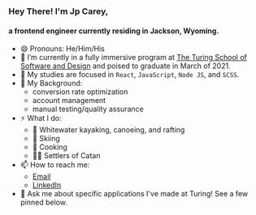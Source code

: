 ### Hey There! I'm Jp Carey, 
#### a frontend engineer currently residing in Jackson, Wyoming.

- 😄 Pronouns: He/Him/His
- 🔭 I’m currently in a fully immersive program at [The Turing School of Software and Design](https://frontend.turing.io/) and poised to graduate in March of 2021.
- 🌱 My studies are focused in `React`, `JavaScript`, `Node JS`, and `SCSS`.
- 🧳 My Background:
  * conversion rate optimization
  * account management
  * manual testing/quality assurance
- ⚡ What I do:
  * 🛶 Whitewater kayaking, canoeing, and rafting
  * 🚠 Skiing
  * 🥘 Cooking
  * 🎲🎲 Settlers of Catan
- 📫 How to reach me: 
  * [Email](mailto:jpcarey4@gmail.com?)
  * [LinkedIn](https://www.linkedin.com/in/jpcareyiv/)
- 💬 Ask me about specific applications I've made at Turing! See a few pinned below.
